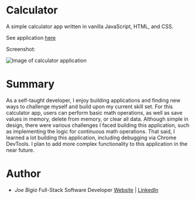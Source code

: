 # Calculator

A simple calculator app written in vanilla JavaScript, HTML, and CSS.

See application [here](https://jvbigio.github.io/calculator/)

Screenshot:

![Image of calculator application](https://i.postimg.cc/mktbyvR7/calculator.png)

# Summary

As a self-taught developer, I enjoy building applications and finding new ways to challenge myself and build upon my current skill set. For this calculator app, users can perform basic math operations, as well as save values in memory, delete from memory, or clear all data. Although simple in design, there were various challenges I faced building this application, such as implementing the logic for continuous math operations. That said, I learned a lot building this application, including debugging via Chrome DevTools. I plan to add more complex functionality to this application in the near future.

# Author

- _Joe Bigio_ Full-Stack Software Developer [Website](https://j-bigio-portfolio.netlify.app/) | [LinkedIn](https://www.linkedin.com/in/joelbigio/)
